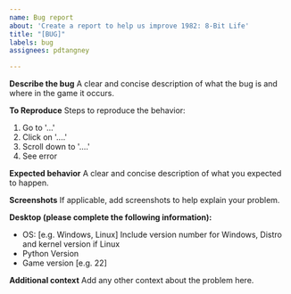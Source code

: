 ```yaml
---
name: Bug report
about: 'Create a report to help us improve 1982: 8-Bit Life'
title: "[BUG]"
labels: bug
assignees: pdtangney

---
```


**Describe the bug**
A clear and concise description of what the bug is and where in the game it occurs.

**To Reproduce**
Steps to reproduce the behavior:
1. Go to '...'
2. Click on '....'
3. Scroll down to '....'
4. See error

**Expected behavior**
A clear and concise description of what you expected to happen.

**Screenshots**
If applicable, add screenshots to help explain your problem.

**Desktop (please complete the following information):**
 - OS: [e.g. Windows, Linux] Include version number for Windows, Distro and kernel version if Linux
 - Python Version
 - Game version [e.g. 22]

**Additional context**
Add any other context about the problem here.
